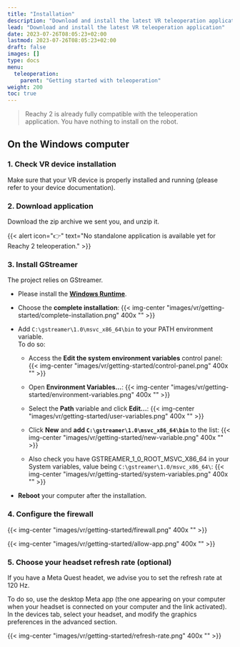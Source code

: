 ```yaml
---
title: "Installation"
description: "Download and install the latest VR teleoperation application"
lead: "Download and install the latest VR teleoperation application"
date: 2023-07-26T08:05:23+02:00
lastmod: 2023-07-26T08:05:23+02:00
draft: false
images: []
type: docs
menu:
  teleoperation:
    parent: "Getting started with teleoperation"
weight: 200
toc: true
---
```



> Reachy 2 is already fully compatible with the teleoperation application. You have nothing to install on the robot.

## On the Windows computer

### 1. Check VR device installation

Make sure that your VR device is properly installed and running (please refer to your device documentation).

### 2. Download application

Download the zip archive we sent you, and unzip it.

{{< alert icon="👉" text="No standalone application is available yet for Reachy 2 teleoperation." >}}

### 3. Install GStreamer

The project relies on GStreamer.  

- Please install the **[Windows Runtime](https://gstreamer.freedesktop.org/data/pkg/windows/1.24.0/msvc/gstreamer-1.0-msvc-x86_64-1.24.0.msi)**.  

- Choose the **complete installation**:
{{< img-center "images/vr/getting-started/complete-installation.png" 400x "" >}}

- Add `C:\gstreamer\1.0\msvc_x86_64\bin` to your PATH environment variable.  
To do so:  
  - Access the **Edit the system environment variables** control panel:
  {{< img-center "images/vr/getting-started/control-panel.png" 400x "" >}}

  - Open **Environment Variables...**:
  {{< img-center "images/vr/getting-started/environment-variables.png" 400x "" >}}

  - Select the **Path** variable and click **Edit...**:
  {{< img-center "images/vr/getting-started/user-variables.png" 400x "" >}}

  - Click **New** and **add `C:\gstreamer\1.0\msvc_x86_64\bin`** to the list:
  {{< img-center "images/vr/getting-started/new-variable.png" 400x "" >}}

  - Also check you have GSTREAMER_1_0_ROOT_MSVC_X86_64 in your System variables, value being `C:\gstreamer\1.0/msvc_x86_64\`:
  {{< img-center "images/vr/getting-started/system-variables.png" 400x "" >}}

- **Reboot** your computer after the installation.

### 4. Configure the firewall

{{< img-center "images/vr/getting-started/firewall.png" 400x "" >}}

{{< img-center "images/vr/getting-started/allow-app.png" 400x "" >}}

### 5. Choose your headset refresh rate (optional)

If you have a Meta Quest headet, we advise you to set the refresh rate at 120 Hz.  

To do so, use the desktop Meta app (the one appearing on your computer when your headset is connected on your computer and the link activated).  
In the devices tab, select your headset, and modify the graphics preferences in the advanced section.

{{< img-center "images/vr/getting-started/refresh-rate.png" 400x "" >}}

